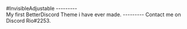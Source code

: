 #InvisibleAdjustable ---------		
My first BetterDiscord Theme i have ever made. ---------
Contact me on Discord Rio#2253.				
